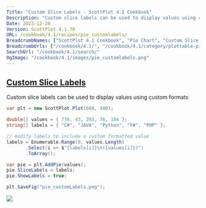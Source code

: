 ```yaml
---
Title: "Custom Slice Labels - ScottPlot 4.1 Cookbook"
Description: "Custom slice labels can be used to display values using custom formats"
Date: 2023-12-28
Version: ScottPlot 4.1.70
URL: /cookbook/4.1/recipes/pie_customlabels/
BreadcrumbNames: ["ScottPlot 4.1 Cookbook", "Pie Chart", "Custom Slice Labels"]
BreadcrumbUrls: ["/cookbook/4.1/", "/cookbook/4.1/category/plottable-pie", "/cookbook/4.1/recipes/pie_customlabels/"]
SearchUrl: "/cookbook/4.1/search/"
OgImage: "/cookbook/4.1/images/pie_customlabels.png"
---
```


<h2><a id='custom-slice-labels' href='/cookbook/4.1/recipes/pie_customlabels/'>Custom Slice Labels</a></h2>

Custom slice labels can be used to display values using custom formats

```cs
var plt = new ScottPlot.Plot(600, 400);

double[] values = { 778, 43, 283, 76, 184 };
string[] labels = { "C#", "JAVA", "Python", "F#", "PHP" };

// modify labels to include a custom formatted value
labels = Enumerable.Range(0, values.Length)
       .Select(i => $"{labels[i]}\n({values[i]})")
       .ToArray();

var pie = plt.AddPie(values);
pie.SliceLabels = labels;
pie.ShowLabels = true;

plt.SaveFig("pie_customLabels.png");
```

<img src='../../images/pie_customlabels.png' class='d-block mx-auto my-5' />


